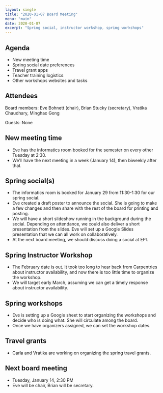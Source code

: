 ```yaml
---
layout: single
title: "2020-01-07 Board Meeting"
menu: "main"
date: 2020-01-07
excerpt: "Spring social, instructor workshop, spring workshops"
---
```

## Agenda
* New meeting time
* Spring social date preferences
* Travel grant apps
* Teacher training logistics
* Other workshops websites and tasks

## Attendees
Board members: Eve Bohnett (chair), Brian Stucky (secretary), Vratika Chaudhary, Minghao Gong

Guests: None

## New meeting time
* Eve has the informatics room booked for the semester on every other Tuesday at 2:30.
* We'll have the next meeting in a week (January 14), then biweekly after that.

## Spring social(s)
* The informatics room is booked for January 29 from 11:30-1:30 for our spring social.
* Eve created a draft poster to announce the social.  She is going to make a few changes and then share with the rest of the board for printing and posting.
* We will have a short slideshow running in the background during the social.  Depending on attendance, we could also deliver a short presentation from the slides.  Eve will set up a Google Slides presentation that we can all work on collaboratively.
* At the next board meeting, we should discuss doing a social at EPI.

## Spring Instructor Workshop 
* The February date is out.  It took too long to hear back from Carpentries about instructor availability, and now there is too little time to organize the workshop.
* We will target early March, assuming we can get a timely response about instructor availability.

## Spring workshops
* Eve is setting up a Google sheet to start organizing the workshops and decide who is doing what.  She will circulate among the board.
* Once we have organizers assigned, we can set the workshop dates.

## Travel grants 
* Carla and Vratika are working on organizing the spring travel grants.

## Next board meeting
* Tuesday, January 14, 2:30 PM
* Eve will be chair, Brian will be secretary.

